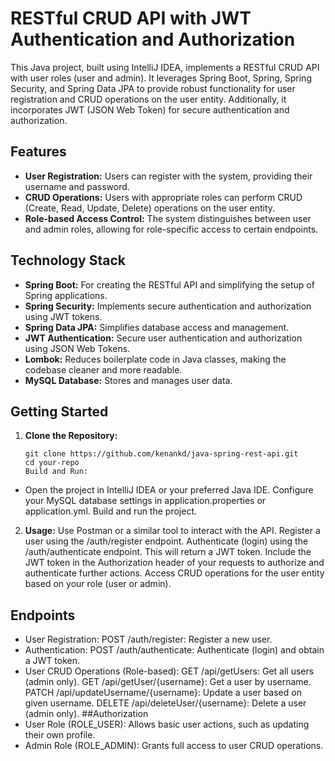 # RESTful CRUD API with JWT Authentication and Authorization

This Java project, built using IntelliJ IDEA, implements a RESTful CRUD API with user roles (user and admin). It leverages Spring Boot, Spring, Spring Security, and Spring Data JPA to provide robust functionality for user registration and CRUD operations on the user entity. Additionally, it incorporates JWT (JSON Web Token) for secure authentication and authorization.

## Features

- **User Registration:** Users can register with the system, providing their username and password.
- **CRUD Operations:** Users with appropriate roles can perform CRUD (Create, Read, Update, Delete) operations on the user entity.
- **Role-based Access Control:** The system distinguishes between user and admin roles, allowing for role-specific access to certain endpoints.

## Technology Stack

- **Spring Boot:** For creating the RESTful API and simplifying the setup of Spring applications.
- **Spring Security:** Implements secure authentication and authorization using JWT tokens.
- **Spring Data JPA:** Simplifies database access and management.
- **JWT Authentication:** Secure user authentication and authorization using JSON Web Tokens.
- **Lombok:** Reduces boilerplate code in Java classes, making the codebase cleaner and more readable.
- **MySQL Database:** Stores and manages user data.

## Getting Started

1. **Clone the Repository:**
   ```shell
   git clone https://github.com/kenankd/java-spring-rest-api.git
   cd your-repo
   Build and Run:
  - Open the project in IntelliJ IDEA or your preferred Java IDE.
  Configure your MySQL database settings in application.properties or application.yml.
  Build and run the project.
2. **Usage:**
  Use Postman or a similar tool to interact with the API.
  Register a user using the /auth/register endpoint.
  Authenticate (login) using the /auth/authenticate endpoint. This will return a JWT token.
  Include the JWT token in the Authorization header of your requests to authorize and authenticate further actions.
  Access CRUD operations for the user entity based on your role (user or admin).
## Endpoints
- User Registration:
  POST /auth/register: Register a new user.
- Authentication:
  POST /auth/authenticate: Authenticate (login) and obtain a JWT token.
- User CRUD Operations (Role-based):
  GET /api/getUsers: Get all users (admin only).
  GET /api/getUser/{username}: Get a user by username.
  PATCH /api/updateUsername/{username}: Update a user based on given username.
  DELETE /api/deleteUser/{username}: Delete a user (admin only).
##Authorization
 - User Role (ROLE_USER): Allows basic user actions, such as updating their own profile.
 - Admin Role (ROLE_ADMIN): Grants full access to user CRUD operations.
